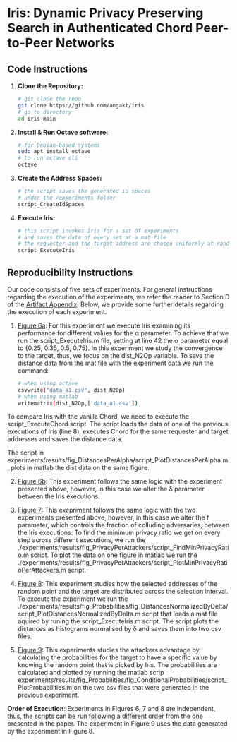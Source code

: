 # Iris: Dynamic Privacy Preserving Search in Authenticated Chord Peer-to-Peer Networks

## Code Instructions

1. **Clone the Repository:**
   ```bash
   # git clone the repo
   git clone https://github.com/angakt/iris
   # go to directory
   cd iris-main
   ```
2. **Install & Run Octave software:** 
    ```bash
    # for Debian-based systems
    sudo apt install octave
    # to run octave cli
    octave
    ```
3. **Create the Address Spaces:**
    ```bash
    # the script saves the generated id spaces
    # under the /experiments folder
    script_CreateIdSpaces
    ```   
4. **Execute Iris:**
   ```bash
   # this script invokes Iris for a set of experiments
   # and saves the data of every set at a mat file
   # the requester and the target address are chosen uniformly at random
   script_ExecuteIris
   ```

## Reproducibility Instructions

Our code consists of five sets of experiments. For general instructions regarding the execution of the experiments, we refer the reader to Section D of the [Artifact Appendix](./AE_Appendix.pdf).
Below, we provide some further details regarding the execution of each experiment.

 1. [Figure 6a](experiments/results/fig_DistancesPerAlpha/data/distances_per_alpha.pdf): For this experiment we execute Iris examining its performance for different values
 for the α parameter. To achieve that we run the script_ExecuteIris.m file, setting at line 42 the α parameter equal to {0.25, 0.35, 0.5, 0.75}. In this experiment we study the convergence to the target, thus, we focus on the dist_N2Op variable. To save the distance data from the mat file with the experiment data we run the command:
 
      ```bash
      # when using octave
      csvwrite("data_a1.csv", dist_N2Op)
      # when using matlab
      writematrix(dist_N2Op,['data_a1.csv'])
      ```

   To compare Iris with the vanilla Chord, we need to execute the script_ExecuteChord script. The script loads the data of one of the previous executions of Iris (line 8),
   executes Chord for the same requester and target addresses and saves the distance data. 
   
   The script in experiments/results/fig_DistancesPerAlpha/script_PlotDistancesPerAlpha.m, plots in matlab the dist data on the same figure.

2. [Figure 6b](experiments/results/fig_DistancesPerDelta/data/distances_per_delta.pdf): This experiment follows the same logic with the experiment presented above, 
however, in this case we alter the δ parameter between the Iris executions.

3. [Figure 7](experiments/results/fig_PrivacyPerAttackers/data/PrivacyPerAttackers.pdf): This exepriment follows the same logic with the two experiments presented above, 
however, in this case we alter the f parameter, which controls the fraction of colluding adversaries, between the Iris executions. To find the minimum privacy ratio we get on every step across different executions, we run the ./experiments/results/fig_PrivacyPerAttackers/script_FindMinPrivacyRatio.m script. To plot the data on one figure in matlab we run the ./experiments/results/fig_PrivacyPerAttackers/script_PlotMinPrivacyRatioPerAttackers.m script.

5. [Figure 8](experiments/results/fig_Probabilities/fig_DistancesNormalizedByDelta/data/histogram_or.pdf): This experiment studies how the selected addresses of the
random point and the target are distributed across the selection interval. To execute the experiment we run the ./experiments/results/fig_Probabilities/fig_DistancesNormalizedByDelta/script_PlotDistancesNormalizedByDelta.m script that loads a mat file aquired by runing the script_ExecuteIris.m script. The script plots the distances as histograms normalised by δ and saves them into two csv files.

6. [Figure 9](experiments/results/fig_Probabilities/fig_ConditionalProbabilities/data/P(O=35|R=x).pdf): This experiments studies the attackers advantage by calculating
the probabilities for the target to have a specific value by knowing the random point that is picked by Iris. The probabilities are calculated and plotted
by running the matlab scrip experiments/results/fig_Probabilities/fig_ConditionalProbabilities/script_PlotProbabilities.m on the two csv files that were
generated in the previous experiment.

**Order of Execution**: Experiments in Figures 6, 7 and 8 are independent, thus, the scripts can be run following a different order from the
one presented in the paper. The experiment in Figure 9 uses the data generated by the experiment in Figure 8. 
